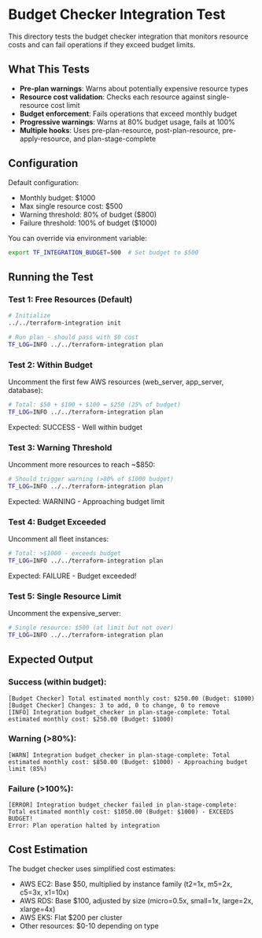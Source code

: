 # Budget Checker Integration Test

This directory tests the budget checker integration that monitors resource costs and can fail operations if they exceed budget limits.

## What This Tests

- **Pre-plan warnings**: Warns about potentially expensive resource types
- **Resource cost validation**: Checks each resource against single-resource cost limit
- **Budget enforcement**: Fails operations that exceed monthly budget
- **Progressive warnings**: Warns at 80% budget usage, fails at 100%
- **Multiple hooks**: Uses pre-plan-resource, post-plan-resource, pre-apply-resource, and plan-stage-complete

## Configuration

Default configuration:
- Monthly budget: $1000
- Max single resource cost: $500  
- Warning threshold: 80% of budget ($800)
- Failure threshold: 100% of budget ($1000)

You can override via environment variable:
```bash
export TF_INTEGRATION_BUDGET=500  # Set budget to $500
```

## Running the Test

### Test 1: Free Resources (Default)

```bash
# Initialize
../../terraform-integration init

# Run plan - should pass with $0 cost
TF_LOG=INFO ../../terraform-integration plan
```

### Test 2: Within Budget

Uncomment the first few AWS resources (web_server, app_server, database):

```bash
# Total: $50 + $100 + $100 = $250 (25% of budget)
TF_LOG=INFO ../../terraform-integration plan
```

Expected: SUCCESS - Well within budget

### Test 3: Warning Threshold

Uncomment more resources to reach ~$850:

```bash
# Should trigger warning (>80% of $1000 budget)
TF_LOG=INFO ../../terraform-integration plan
```

Expected: WARNING - Approaching budget limit

### Test 4: Budget Exceeded

Uncomment all fleet instances:

```bash
# Total: >$1000 - exceeds budget
TF_LOG=INFO ../../terraform-integration plan
```

Expected: FAILURE - Budget exceeded!

### Test 5: Single Resource Limit

Uncomment the expensive_server:

```bash
# Single resource: $500 (at limit but not over)
TF_LOG=INFO ../../terraform-integration plan
```

## Expected Output

### Success (within budget):
```
[Budget Checker] Total estimated monthly cost: $250.00 (Budget: $1000)
[Budget Checker] Changes: 3 to add, 0 to change, 0 to remove
[INFO] Integration budget_checker in plan-stage-complete: Total estimated monthly cost: $250.00 (Budget: $1000)
```

### Warning (>80%):
```
[WARN] Integration budget_checker in plan-stage-complete: Total estimated monthly cost: $850.00 (Budget: $1000) - Approaching budget limit (85%)
```

### Failure (>100%):
```
[ERROR] Integration budget_checker failed in plan-stage-complete: Total estimated monthly cost: $1050.00 (Budget: $1000) - EXCEEDS BUDGET!
Error: Plan operation halted by integration
```

## Cost Estimation

The budget checker uses simplified cost estimates:
- AWS EC2: Base $50, multiplied by instance family (t2=1x, m5=2x, c5=3x, x1=10x)
- AWS RDS: Base $100, adjusted by size (micro=0.5x, small=1x, large=2x, xlarge=4x)
- AWS EKS: Flat $200 per cluster
- Other resources: $0-10 depending on type